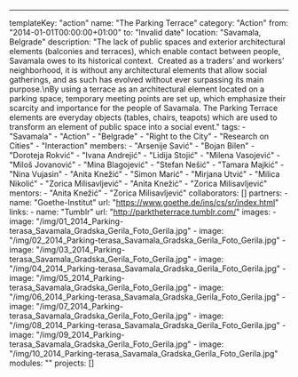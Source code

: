 ---
  templateKey: "action"
  name: "The Parking Terrace"
  category: "Action"
  from: "2014-01-01T00:00:00+01:00"
  to: "Invalid date"
  location: "Savamala, Belgrade"
  description: "The lack of public spaces and exterior architectural elements (balconies and terraces), which enable contact between people, Savamala owes to its historical context.  Created as a traders’ and workers’ neighborhood, it is without any architectural elements that allow social gatherings, and as such has evolved without ever surpassing its main purpose.\nBy using a terrace as an architectural element located on a parking space, temporary meeting points are set up, which emphasize their scarcity and importance for the people of Savamala. The Parking Terrace elements are everyday objects (tables, chairs, teapots) which are used to transform an element of public space into a social event."
  tags: 
    - "Savamala"
    - "Action"
    - "Belgrade"
    - "Right to the City"
    - "Research on Cities"
    - "Interaction"
  members: 
    - "Arsenije Savić"
    - "Bojan Bilen"
    - "Doroteja Rokvić"
    - "Ivana Andrejić"
    - "Lidija Stojić"
    - "Milena Vasojević"
    - "Miloš Jovanović"
    - "Mina Blagojević"
    - "Stefan Nešić"
    - "Tamara Majkić"
    - "Nina Vujasin"
    - "Anita Knežić"
    - "Simon Marić"
    - "Mirjana Utvić"
    - "Milica Nikolić"
    - "Zorica Milisavljević"
    - "Anita Knežić"
    - "Zorica Milisavljević"
  mentors: 
    - "Anita Knežić"
    - "Zorica Milisavljević"
  collaborators: []
  partners: 
    - 
      name: "Goethe-Institut"
      url: "https://www.goethe.de/ins/cs/sr/index.html"
  links: 
    - 
      name: "Tumblr"
      url: "http://parktheterrace.tumblr.com/"
  images: 
    - 
      image: "/img/01_2014_Parking-terasa_Savamala_Gradska_Gerila_Foto_Gerila.jpg"
    - 
      image: "/img/02_2014_Parking-terasa_Savamala_Gradska_Gerila_Foto_Gerila.jpg"
    - 
      image: "/img/03_2014_Parking-terasa_Savamala_Gradska_Gerila_Foto_Gerila.jpg"
    - 
      image: "/img/04_2014_Parking-terasa_Savamala_Gradska_Gerila_Foto_Gerila.jpg"
    - 
      image: "/img/05_2014_Parking-terasa_Savamala_Gradska_Gerila_Foto_Gerila.jpg"
    - 
      image: "/img/06_2014_Parking-terasa_Savamala_Gradska_Gerila_Foto_Gerila.jpg"
    - 
      image: "/img/07_2014_Parking-terasa_Savamala_Gradska_Gerila_Foto_Gerila.jpg"
    - 
      image: "/img/08_2014_Parking-terasa_Savamala_Gradska_Gerila_Foto_Gerila.jpg"
    - 
      image: "/img/09_2014_Parking-terasa_Savamala_Gradska_Gerila_Foto_Gerila.jpg"
    - 
      image: "/img/10_2014_Parking-terasa_Savamala_Gradska_Gerila_Foto_Gerila.jpg"
  modules: ""
  projects: []
